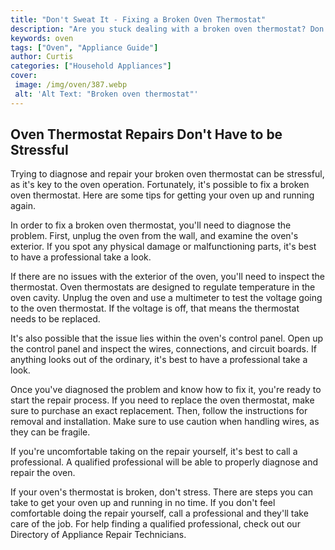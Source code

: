 ```yaml
---
title: "Don't Sweat It - Fixing a Broken Oven Thermostat"
description: "Are you stuck dealing with a broken oven thermostat? Don't fret! In this blog post, we'll show you simple steps to diagnose and fix the problem. So, don't sweat it – learn how to repair your oven now!"
keywords: oven
tags: ["Oven", "Appliance Guide"]
author: Curtis
categories: ["Household Appliances"]
cover: 
 image: /img/oven/387.webp
 alt: 'Alt Text: "Broken oven thermostat"'
---
```

## Oven Thermostat Repairs Don't Have to be Stressful

Trying to diagnose and repair your broken oven thermostat can be stressful, as it's key to the oven operation. Fortunately, it's possible to fix a broken oven thermostat. Here are some tips for getting your oven up and running again.

In order to fix a broken oven thermostat, you'll need to diagnose the problem. First, unplug the oven from the wall, and examine the oven's exterior. If you spot any physical damage or malfunctioning parts, it's best to have a professional take a look.

If there are no issues with the exterior of the oven, you'll need to inspect the thermostat. Oven thermostats are designed to regulate temperature in the oven cavity. Unplug the oven and use a multimeter to test the voltage going to the oven thermostat. If the voltage is off, that means the thermostat needs to be replaced.

It's also possible that the issue lies within the oven's control panel. Open up the control panel and inspect the wires, connections, and circuit boards. If anything looks out of the ordinary, it's best to have a professional take a look.

Once you've diagnosed the problem and know how to fix it, you're ready to start the repair process. If you need to replace the oven thermostat, make sure to purchase an exact replacement. Then, follow the instructions for removal and installation. Make sure to use caution when handling wires, as they can be fragile.

If you're uncomfortable taking on the repair yourself, it's best to call a professional. A qualified professional will be able to properly diagnose and repair the oven.

If your oven's thermostat is broken, don't stress. There are steps you can take to get your oven up and running in no time. If you don't feel comfortable doing the repair yourself, call a professional and they'll take care of the job. For help finding a qualified professional, check out our Directory of Appliance Repair Technicians.
